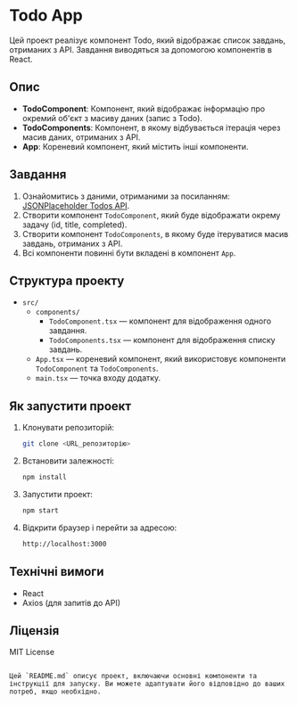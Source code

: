 
# Todo App

Цей проект реалізує компонент Todo, який відображає список завдань, отриманих з API. Завдання виводяться за допомогою компонентів в React.

## Опис

- **TodoComponent**: Компонент, який відображає інформацію про окремий об'єкт з масиву даних (запис з Todo).
- **TodoComponents**: Компонент, в якому відбувається ітерація через масив даних, отриманих з API.
- **App**: Кореневий компонент, який містить інші компоненти.

## Завдання

1. Ознайомитись з даними, отриманими за посиланням: [JSONPlaceholder Todos API](https://jsonplaceholder.typicode.com/todos).
2. Створити компонент `TodoComponent`, який буде відображати окрему задачу (id, title, completed).
3. Створити компонент `TodoComponents`, в якому буде ітеруватися масив завдань, отриманих з API.
4. Всі компоненти повинні бути вкладені в компонент `App`.

## Структура проекту

- `src/`
  - `components/`
    - `TodoComponent.tsx` — компонент для відображення одного завдання.
    - `TodoComponents.tsx` — компонент для відображення списку завдань.
  - `App.tsx` — кореневий компонент, який використовує компоненти `TodoComponent` та `TodoComponents`.
  - `main.tsx` — точка входу додатку.

## Як запустити проект

1. Клонувати репозиторій:
   ```bash
   git clone <URL_репозиторію>
   ```
2. Встановити залежності:
   ```bash
   npm install
   ```
3. Запустити проект:
   ```bash
   npm start
   ```
4. Відкрити браузер і перейти за адресою:
   ```bash
   http://localhost:3000
   ```

## Технічні вимоги

- React
- Axios (для запитів до API)

## Ліцензія

MIT License
```

Цей `README.md` описує проект, включаючи основні компоненти та інструкції для запуску. Ви можете адаптувати його відповідно до ваших потреб, якщо необхідно.